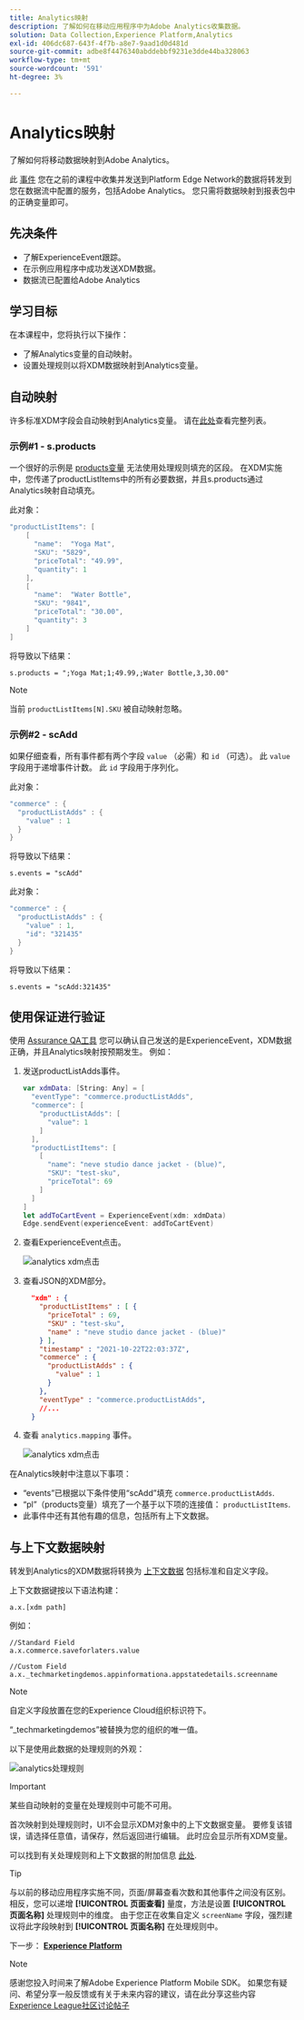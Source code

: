 ```yaml
---
title: Analytics映射
description: 了解如何在移动应用程序中为Adobe Analytics收集数据。
solution: Data Collection,Experience Platform,Analytics
exl-id: 406dc687-643f-4f7b-a8e7-9aad1d0d481d
source-git-commit: adbe8f4476340abddebbf9231e3dde44ba328063
workflow-type: tm+mt
source-wordcount: '591'
ht-degree: 3%

---
```


# Analytics映射

了解如何将移动数据映射到Adobe Analytics。

此 [事件](events.md) 您在之前的课程中收集并发送到Platform Edge Network的数据将转发到您在数据流中配置的服务，包括Adobe Analytics。 您只需将数据映射到报表包中的正确变量即可。

## 先决条件

* 了解ExperienceEvent跟踪。
* 在示例应用程序中成功发送XDM数据。
* 数据流已配置给Adobe Analytics

## 学习目标

在本课程中，您将执行以下操作：

* 了解Analytics变量的自动映射。
* 设置处理规则以将XDM数据映射到Analytics变量。

## 自动映射

许多标准XDM字段会自动映射到Analytics变量。 请在[此处](https://experienceleague.adobe.com/docs/experience-platform/edge/data-collection/adobe-analytics/automatically-mapped-vars.html?lang=en)查看完整列表。

### 示例#1 - s.products

一个很好的示例是 [products变量](https://experienceleague.adobe.com/docs/analytics/implementation/vars/page-vars/products.html?lang=zh-Hans) 无法使用处理规则填充的区段。 在XDM实施中，您传递了productListItems中的所有必要数据，并且s.products通过Analytics映射自动填充。

此对象：

```swift
"productListItems": [
    [
      "name":  "Yoga Mat",
      "SKU": "5829",
      "priceTotal": "49.99",
      "quantity": 1
    ],
    [
      "name":  "Water Bottle",
      "SKU": "9841",
      "priceTotal": "30.00",
      "quantity": 3
    ]
]
```

将导致以下结果：

```
s.products = ";Yoga Mat;1;49.99,;Water Bottle,3,30.00"
```

>[!NOTE]
>
>当前 `productListItems[N].SKU` 被自动映射忽略。

### 示例#2 - scAdd

如果仔细查看，所有事件都有两个字段 `value` （必需）和 `id` （可选）。 此 `value` 字段用于递增事件计数。 此 `id` 字段用于序列化。

此对象：

```swift
"commerce" : {
  "productListAdds" : {
    "value" : 1
  }
}
```

将导致以下结果：

```
s.events = "scAdd"
```

此对象：

```swift
"commerce" : {
  "productListAdds" : {
    "value" : 1,
    "id": "321435"
  }
}
```

将导致以下结果：

```
s.events = "scAdd:321435"
```

## 使用保证进行验证

使用 [Assurance QA工具](assurance.md) 您可以确认自己发送的是ExperienceEvent，XDM数据正确，并且Analytics映射按预期发生。 例如：

1. 发送productListAdds事件。

   ```swift
   var xdmData: [String: Any] = [
     "eventType": "commerce.productListAdds",
     "commerce": [
       "productListAdds": [
         "value": 1
       ]
     ],
     "productListItems": [
       [
         "name": "neve studio dance jacket - (blue)",
         "SKU": "test-sku",
         "priceTotal": 69
       ]
     ]
   ]
   let addToCartEvent = ExperienceEvent(xdm: xdmData)
   Edge.sendEvent(experienceEvent: addToCartEvent)
   ```

1. 查看ExperienceEvent点击。

   ![analytics xdm点击](assets/mobile-analytics-assurance-xdm.png)

1. 查看JSON的XDM部分。

   ```json
     "xdm" : {
       "productListItems" : [ {
         "priceTotal" : 69,
         "SKU" : "test-sku",
         "name" : "neve studio dance jacket - (blue)"
       } ],
       "timestamp" : "2021-10-22T22:03:37Z",
       "commerce" : {
         "productListAdds" : {
           "value" : 1
         }
       },
       "eventType" : "commerce.productListAdds",
       //...
     }
   ```

1. 查看 `analytics.mapping` 事件。

   ![analytics xdm点击](assets/mobile-analytics-assurance-mapping.png)

在Analytics映射中注意以下事项：

* “events”已根据以下条件使用“scAdd”填充 `commerce.productListAdds`.
* “pl”（products变量）填充了一个基于以下项的连接值： `productListItems`.
* 此事件中还有其他有趣的信息，包括所有上下文数据。


## 与上下文数据映射

转发到Analytics的XDM数据将转换为 [上下文数据](https://experienceleague.adobe.com/docs/mobile-services/ios/getting-started-ios/proc-rules.html?lang=en) 包括标准和自定义字段。

上下文数据键按以下语法构建：

```
a.x.[xdm path]
```

例如：

```
//Standard Field
a.x.commerce.saveforlaters.value

//Custom Field
a.x._techmarketingdemos.appinformationa.appstatedetails.screenname
```

>[!NOTE]
>
>自定义字段放置在您的Experience Cloud组织标识符下。
>
>“_techmarketingdemos”被替换为您的组织的唯一值。

以下是使用此数据的处理规则的外观：

![analytics处理规则](assets/mobile-analytics-processing-rules.png)

>[!IMPORTANT]
>
>
>某些自动映射的变量在处理规则中可能不可用。
>
>
>首次映射到处理规则时，UI不会显示XDM对象中的上下文数据变量。 要修复该错误，请选择任意值，请保存，然后返回进行编辑。 此时应会显示所有XDM变量。


可以找到有关处理规则和上下文数据的附加信息 [此处](https://experienceleague.adobe.com/docs/analytics-learn/tutorials/implementation/implementation-basics/map-contextdata-variables-into-props-and-evars-with-processing-rules.html?lang=en).

>[!TIP]
>
>与以前的移动应用程序实施不同，页面/屏幕查看次数和其他事件之间没有区别。 相反，您可以递增 **[!UICONTROL 页面查看]** 量度，方法是设置 **[!UICONTROL 页面名称]** 处理规则中的维度。 由于您正在收集自定义 `screenName` 字段，强烈建议将此字段映射到 **[!UICONTROL 页面名称]** 在处理规则中。


下一步： **[Experience Platform](platform.md)**

>[!NOTE]
>
>感谢您投入时间来了解Adobe Experience Platform Mobile SDK。 如果您有疑问、希望分享一般反馈或有关于未来内容的建议，请在此分享这些内容 [Experience League社区讨论帖子](https://experienceleaguecommunities.adobe.com/t5/adobe-experience-platform-launch/tutorial-discussion-implement-adobe-experience-cloud-in-mobile/td-p/443796)
